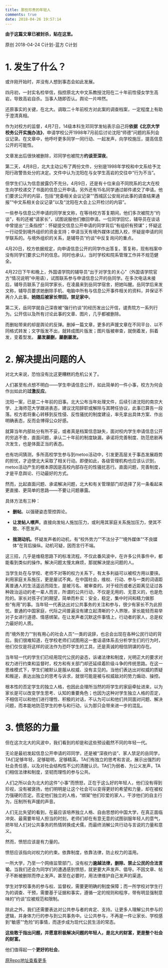 ```yaml
---
title: 那些珍贵的年轻人
comments: true
date: 2018-04-26 19:57:14
---
```


**由于这篇文章已被封杀，贴在这里。**

原创 2018-04-24
C计划-蓝方 C计划

<!-- more -->

# 1. 发生了什么？

或许刚开始时，并没有人想到事态会如此发展。

四月初，一封实名检举信，指控原北大中文系教授沈阳在二十年前性侵女学生高岩，导致高岩自杀。当事人随即否认。舆论一片哗然。

还原事实的关键，在北大。调取二十年前校方对此案的调查档案，一定程度上有助于澄清真相。

作为对校方的监督，4月7日，14级本科生邓同学发帖表示自己将**依据《北京大学校务公开实施办法》**，申请学校公开1998年7月前后讨论沈阳“师德”问题的系列会议记录。在文章中，他呼吁更多同学一同行动、一起发声，向学校施压，提高信息公开的可能性。

文章发出后很快被删除，邓同学也被院方**约谈至深夜**。

第二天，4月8日，北大主动公布了两份文件，分别是1998年学校和中文系给予沈阳行政警告处分的决定。文件中认为沈阳在与女学生高岩的交往中“行为不当”。

但学生们认为信息披露仍不充分。4月9日，还是有十位来自不同院系的北大在校生向学校递交了书面的信息公开申请。另外还有15名同学通过邮件递交了申请。他们要求公开的内容，包括“党委相关会议记录”“西城区公安局对此事的调查结果通报”“中文系相关会议记录”以及“沈阳在大会上公开检讨的内容”。

一些参与信息公开申请的同学发文称，在等待校方答复期间，他们多次被院方“约谈”，有的还被“请家长”，试图说服他们撤回申请。一位同学回忆，辅导员在谈话中曾提出“三条指控”：怀疑提交信息公开申请的同学背后“有组织有预谋”；怀疑这一行动受到境外组织的资金支持；申请当天有境外媒体试图入校，怀疑是申请的同学联系的。与境外组织的关系，是辅导员“约谈”中反复询问的重点。

4月20日，校方依据规定，向申请信息公开的同学作出答复。答复称，现有档案中没有同学们要求公开的信息。同时也承认，当时学校和院系管理工作并不规范健全。

4月22日下午和晚上，外国语学院的辅导员“出于对学生的关心”（外国语学院官方“情况说明”中用语），试图联系参与申请信息公开的岳同学。在多次电话未接后，辅导员联系了岳同学家长，在凌晨来到岳同学宿舍，把她叫醒。岳同学后来发文称，辅导员要求她删除手机、电脑中所有与信息公开事件相关的资料，并保证不再介入此事。**她随后被家长带回，禁足家中**。

第二天，岳同学就自己深夜被“强行约谈”的经历发出公开信，谴责院方一系列行为。公开信以及所有讨论此事的文章、图片，几乎都被删除。

而删帖带来的却是舆论的反弹。删掉一篇文章，更多的声援文章在不同平台、以不同格式转发；文字版发不出，就转成图片版发；图片版被审查，就倒着发，斜着发，变着型发。
**屡发屡删，屡删屡发。**

# 2. 解决提出问题的人

对北大来说，恐怕没有比这更糟糕的危机公关了。

人们甚至有点想不明白——学生申请信息公开，如此简单的一件小事，校方为何会作出如此的**过激反应**。

沈阳一案，已是二十年前的旧事。北大公布当年处理文件，后续引进沈阳的南京大学、上海师范大学跟进表态，建议沈阳辞职或解除与其聘任协议，此事已算告一段落。校方若将重心转移到反性侵、反性骚扰的制度建设，率先拿出具体方案、作出明确表态，反而会博得公众好感。

就算当年内部处分有所不妥，或者真是档案信息缺失，面对校内学生申请信息公开的穷追不舍，直面问题，承认二十年前的制度缺漏，承诺将完善制度、防范悲剧再次发生，也是体面正当的表态。

也有坊间猜测，多所高校学生参与到metoo活动中，引发更高层关于事态发展趋势的担忧，才迫使北大采取了相关行动。即便如此，各级管理机构也应该认识到，metoo活动产生的根本原因是高校内部存在的性骚扰恶行。直面问题，完善制度，才是平息舆论、行动最好的方式。

然而，比起直面问题、承诺解决问题，北大和有关管理部门却选择了另一条看起来更直接、更简单的思路——不要让问题暴露。

具体方法有三种：

- **删帖**。以强硬姿态管控舆论。

- **让发帖人噤声**。直接向发帖人施加压力，或利用其家庭关系施加压力，使其不敢、不愿发声。

- **揣测动机**。怀疑发声者的动机，有“校外势力”“不法分子”“境外媒体”“不良媒体”在背后操纵。动机可疑，因而言行不端。

这三招，几乎是维稳思路下的标准流程。不仅此番风波中，在许多公共事件中，都能看到类似的操作。解决问题太慢太麻烦，那就解决提出问题的人。

当学生处在与学校、老师不对等的权力关系下，有太多利益可以被校方用以要挟。利用家庭关系施压，更是屡试不爽。在中国社会，维权、行动、参与一类的词语距离普通人的生活遥远而陌生，是被污名、被审查的。对于经历或者近距离见证过各种政治运动的老一辈人而言，所谓的公共行动，不仅是无用的、无意义的，也是危险的。家长对孩子们的期望，简单而朴实：安全，稳定，集中时间和精力做那些“有用”的事。当年轻一代表达出对公共事务的关注和参与，很少有家长不为此担忧。普通的中国家庭，代际之间普遍没有建立起清晰的个人界限，家长能轻而易举对子女进行道德、情感绑架。在让发声者沉默这件事情上，行动者的家人，总是权力最好的人质。

而“境外势力”“别有用心的社会人员“一类的说辞，也总会出现在各种公民行动的背后。我们很难知道，在学校老师们试图用这一套话语体系去分析学生们的行为时，他们仅仅是将这样的说法作为恐吓学生的工具，还是真诚的相信阴谋的存在。

当年轻一代的学生们已经用现代公民的姿态，诉诸法律和制度，光明正大的要求对权力进行约束和监督时，校方和有关部门却还延续着阶级斗争的传统思路。在这一思维模式下，学生们被默认是服从权威、没有主见的。当他们表达出对权威的质疑和叛逆，表达出独立的思考与诉求，就很可能是被与权威敌对的势力煽动、操控。

根本性的否定学生的独立人格，也因此会理所当然的将学生的家庭牵扯进来，以为家长是可以改变学生思考、认知的重要角色；也因为这种对学生独立人格的否定，不相信可以和他们进行理性、积极的对话，不认为可以和他们共同面对问题、解决问题，而本能地防范学生的参与和行动，认为那只会带来进一步的混乱。


# 3. 愤怒的力量

但在这次北大的风波中，我们看到的却是和这些预设截然不同的年轻一代。

无论是最初发起信息公开申请的邓同学，还是被“深夜约谈”、家人禁足的岳同学，TA们足够年轻，足够聪明，足够精英。TA们有独立的思考和言说，展示出强烈的社会责任感，以及对社会结构性不公的清醒认识。TA们为弱者、为公义发声，TA们相信法律和制度，坚韧而理性的参与公共。

人们之所以会为北大的这件“小事”而愤怒，正在于这么好的年轻人，他们没有得到珍视，没有被褒扬，他们明明是让这个社会可以变得更好的希望和力量，却在被权力强硬的否定。否定他们独立的人格，“绑架”他们珍爱的家人，干涉他们的自主行为，压制所有声援的声音。

人们无比失望的看到，在最应该培养独立人格、自由思想的中国大学，在真正面临冲突、最需要年轻人担当的时刻，老师们却在有意无意的试图驯服年轻人的意气，把年轻人们对公共事务的热情转换成犬儒，而最终消解公共行动与言说的力量和意义。

然而，愤怒应该是有力量的。

愤怒应该指向对权力的约束。依靠制度，依靠法律，防止权力的滥用。

一所大学，乃至一个网络监管部门，没有权力**逾越法律，删除、禁止公民的合法言论**。当我们还会为同学们的遭遇感到愤怒，就更要大声发声、倡导。不因文章、帖子不断被删除而停止发声。甚至在必要时，用法律维护自己发声的渠道。

学生对学校事务的参与权、监督权，需要更明确的制度保障；而一所学校对学生行为的调查、干预，需要基于证据和事实，遵循一定的规则和程序，带有明显强制意味的”约谈“应被规范和限制。

除此之外，我们还需要表达对公共参与者的肯定、支持。让更多人理解公共参与的逻辑，并身体力行的参与到公共事务中。让公共参与，不再是一件让家长、学校感到“敏感”“危险”的事情，而逐步成为现代公民生活的常态。

**这些敢于指出问题，并愿意积极解决问题的年轻人，是北大的财富，更是整个社会的财富。**

他们值得起一个**更好的社会**。

[原Repo地址查看更多](https://github.com/sikaozhe1997/Xin-Yue)
